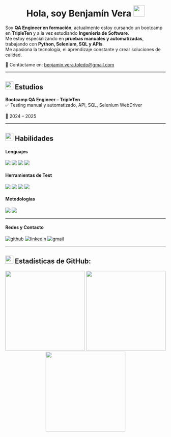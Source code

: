 <h1 align="center"><b>Hola, soy Benjamín Vera </b><img src="https://media.giphy.com/media/hvRJCLFzcasrR4ia7z/giphy.gif" width="35"></h1>  

Soy **QA Engineer en formación**, actualmente estoy cursando un bootcamp en **TripleTen** y a la vez estudiando **Ingeniería de Software**.  
Me estoy especializando en **pruebas manuales y automatizadas**, trabajando con **Python, Selenium, SQL y APIs**.  
Me apasiona la tecnología, el aprendizaje constante y crear soluciones de calidad.  

📩 Contáctame en: <a href="mailto:benjamin.vera.toledo@gmail.com">benjamin.vera.toledo@gmail.com</a>  

---

<h2>
  <img src="https://media4.giphy.com/media/v1.Y2lkPTc5MGI3NjExY3l0cWxnMHdtc2lsYXV5bG9zMmQ5ZHgya3Jrdjc1Zng0a3NlbnRkbSZlcD12MV9pbnRlcm5hbF9naWZfYnlfaWQmY3Q9cw/pGnNhScvs9Udt1WSkA/giphy.gif" width="25px">
  Estudios
</h2>

**Bootcamp QA Engineer – TripleTen** <br/>
✅ Testing manual y automatizado, API, SQL, Selenium WebDriver <br/>  
📅 2024 – 2025 <br/>

---

<h2><img src="https://media.giphy.com/media/QssGEmpkyEOhBCb7e1/giphy.gif" width="25px">  Habilidades</h2>

<h4>Lenguajes</h4>
<span> 
  <img src="https://img.shields.io/badge/Python-3776AB?style=for-the-badge&logo=python&logoColor=white">
  <img src="https://img.shields.io/badge/SQL-003B57?style=for-the-badge&logo=databricks&logoColor=white">
  <img src="https://img.shields.io/badge/HTML5-E34F26?style=for-the-badge&logo=html5&logoColor=white">
  <img src="https://img.shields.io/badge/CSS3-1572B6?style=for-the-badge&logo=css3&logoColor=white">
</span>  

<h4>Herramientas de Test</h4>
<span>
  <img src="https://img.shields.io/badge/Selenium-43B02A?style=for-the-badge&logo=selenium&logoColor=white">
  <img src="https://img.shields.io/badge/Postman-FF6C37?style=for-the-badge&logo=postman&logoColor=white">
  <img src="https://img.shields.io/badge/Pytest-0A9EDC?style=for-the-badge&logo=pytest&logoColor=white">
  <img src="https://img.shields.io/badge/JIRA-0052CC?style=for-the-badge&logo=jira&logoColor=white">
</span>  

<h4>Metodologías</h4>
<span>
  <img src="https://img.shields.io/badge/Scrum-6DB33F?style=for-the-badge&logo=scrumalliance&logoColor=white">
  <img src="https://img.shields.io/badge/Agile-2496ED?style=for-the-badge&logo=agile&logoColor=white">
</span>

---

<h4> Redes y Contacto</h4>
<p>
<a href="https://github.com/benjavt" target="_blank"><img alt="github"  src="https://img.shields.io/badge/GitHub-181717?style=for-the-badge&logo=github&logoColor=white"></a>
<a href="https://www.linkedin.com/in/benjamin-vera-qa" target="_blank"><img  alt="linkedin"  src="https://img.shields.io/badge/LinkedIn-0A66C2?style=for-the-badge&logo=linkedin&logoColor=white"></a>
<a href="mailto:benjavtqa@gmail.com" target="_blank"><img  alt="gmail"  src="https://img.shields.io/badge/Gmail-D14836?style=for-the-badge&logo=gmail&logoColor=white"></a>
</p>

---

<h2><img src="https://media.giphy.com/media/cj87CxfRtrUifF3Ryk/giphy.gif" width="25px">  Estadísticas de GitHub:</h2>  

<div align="center">
 <img src="https://github-readme-stats.vercel.app/api?username=benjavt&show_icons=true&theme=tokyonight&locale=es&custom_title=Estadísticas%20de%20Benjamín" height="250"/>
  <img src="https://github-readme-streak-stats.herokuapp.com/?user=benjavt&theme=material-palenight" height="250"/>
  <img src="https://github-readme-stats.vercel.app/api/top-langs/?username=benjavt&layout=compact&theme=tokyonight&hide_border=false" height="250" />
</div>



